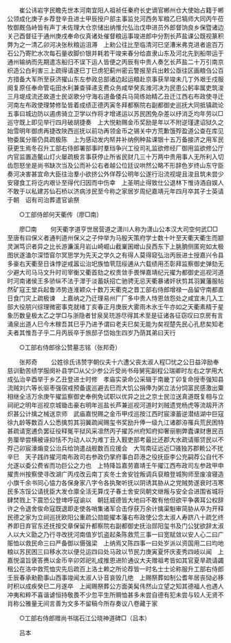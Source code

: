 <!-- { "loadSidebar": true } -->
　　崔公讳岩字民瞻先世本河南宜阳人祖祯任秦府长史谪官郴州仓大使始占籍于郴公领成化庚子乡荐登辛丑进士甲辰授户部主事监兑河西务军粮乙巳犒师大同丙午莅牧御厩刍峙皆有声丁未佐理大仓京储出纳惟允弘治戊申进员外郎督饷良乡保暨诸边关己酉督征于通州庚戌奉命仪真诸处催督粮运事竣进郎中分割长芦盐课公既视篆积弊为之一清乙卯河决张秋粮运沮滞　上勑公往比至临清河巳坚漕米弗克进者逾百万石公乃寄贮水次每石量收脚价银并耗若干竣来春分给直隶山东及河北先到船带运于通州输纳而先期遣冻船归不误下运人皆便之丙辰有中贵人奏乞长芦盐二十万引南京织造公白利害三上疏得请遂巳丁巳虏犯蓟州密云警报至兵出敕公亟往区画粮刍公百方措备大军所至获济擢山东左参政总部诸边起运粮赴京事获旱竣未几丁外艰壬戍服阕复原任奉命管屯田水利兼查驿递支费众务咸举癸亥潍河决为民患公躬率属吏筑浚三月堤成流还故道士民讴歌分守海右道备倭兵马简练始精乙丑迁江西右布政使寻迁河南左布政使理棼修坠皆着成绩正德丙寅冬拜都察院右副都御史巡抚大同抵镇疏论五事曰城边防以遏虏骑立卫学以作将才增递运以苏民困免杂差以纾消乏均年劳以□巡守既上即见举行四月破胡捷奏　上大悦勑赐金币奖励是年以不附逆瑾逮诏狱久之始雪明年御虏再捷改陜西巡抚以前功再领金币之锡关中方荒歉饿殍盈道公查在库见物委属分赈仍具疏极陈　上为感动发内帑并补纳例种盐课银十五万备接济之用军民获更生焉冬召升工部右侍郎署部事时羣珰争兴工役司礼监欲修经厂御用监欲修公厅内官监置造鳌山灯火屡疏极言事获停止所省民财几三十万两中贵用事人无所利入切齿怨怒坐是尚书缺次当及公而补公右者越公位廷议哄然公略不形辞色岁终山东守臣奏河决害甚宜命大臣往治羣小欲挤公外佯荐公明年公遂行沿流视堤且浚且筑未尝少安寝食工将讫内艰讣至得代归因而中伤幸　上圣明止得致仕公退林下惟诗酒自娱人不敢于以私建苏仙石桥以济病涉民至今称之家居岁周纪嘉靖元年四月卒其子士英请于朝　诏有司治葬遣官谕祭 

　　○工部侍郎何天衢传（廖□南） 

　　廖□南 
　　何天衢字道亨世居营道之潇川人称为潇山公本汉大司空何武□□至唐有曰保义者通判道州保义之子仲举为马殷天策府学士数十叶至天衢天衢生而颛灵渊笃识者异之比长游濂溪月岩山崎崛山截嶪囷嶒山艮西东下上朓朒侧匿宛如太极图状遂溘尔深悟窅尔冥思学为先天之学久之有得人莫得窥弘治丙辰进士授嘉兴令县多豪右天衢至日诛悖逆戒嚣讼治圯族恤茕尫绥逋从六载绩用丕彰拜监察御史弹劾无少避大司马马文升时司宰衡又衢首劾之权贵敛手畏惮嘉靖纪元擢为都御史巡视河道时河南诸侯王多骄纵不法于濢于淡蓄妖招亡驰骋无忌天衢暴诸奸状剪其羽翼藩服帖然矿寇王堂兵起鲁沛势连淮颖众十数万天衢克之晋工部右侍郎增禄一品留守南都直日食门灾上疏极谏　上嘉纳之乃迁理易州厂厂多中贵人恃恩敛怨处之咸宜未几入工部大役朋兴综理微密事克就绪丁亥春正月庚辰大雾雨木氷壬午亦如之天衢素精于星象历数皇极太乙之学□与浙隐者甘泉吴珫游尽得其术至是征诸各征窃叹曰京房有言涌泉出道人巳今木稼吾其巳乎乃进予谓曰老夫巳矣无能为矣视楚先民心孔悲矣知老夫者其惟吾子乎二月丙辰卒于旅邸子岱始生四岁乃荫其弟曰天行 

　　○工部右侍郎徐公赞墓志铭（张邦奇） 

　　张邦奇 
　　公姓徐氏讳赞字朝仪夫十六遭父丧太淑人程□忧之公日益淬励奉慈训勤苦绩学服阕补县学□从父少参公沂受尚书母舅宪副程公瑞卿时左右之学用大成弘治辛酉举于乡乙丑登进士时修　孝庙实录命公采辑于南畿丁卯复命授枣强知县流贼刘六等长驱枣强宿戒预备逡巡避去巳而大饥公捐俸为粥立法分饲富民感激出粟相继全活万余庚午擢监察御史奉例免试职以优异之比之京士民泣送真道既复相与立祠祀之明年巡视京城锄击豪右明年巡盐长芦兼巡视河道时刘贼遗党杨虎等流刼开济炽甚公计擒之械送京师　武庙嘉悦赐之金币甲戍巡按江西时宸濠蓄逆潜结湖中巨寇徐九龄等数百人公悉擒剪其羽翼疏闻赐玺书奖励升俸一级九江诸郡洊罹兵荒民困特甚疏请宽逋负罢征役释冤平狱风采凛然丙子擢苏州府知府抑奢丽剔弊蠹课财惠民百务厘举尝横被诬抑恬不为动人以为难丁丑入觐吏部考最比还郡大水疏请赈贷民以不殍己卯宸濠煽变公治兵给饷遣战舰数百应援会　大驾南征远近□骚独苏郡赖公不扰辛巳　天子践祚擢河南布政司右参政仍掌府事白茆港之役抚臣李公充嗣荐公自代不允遂以委公费省而功巨公之力也　上特降旨嘉劳嘉靖壬午擢江西布政司左参政甲申擢贵州按察使寻改湖广丙戍改云南丁亥冬土舍安铨叛调兵裒粮登城狥师至废飡寝造小旗千余书同心恊力各保身家八字令各执聚听抚以阴诱其胁从之党贼势遂衰时冱寒民多冻馁公请抚臣大发仓廪全活无算戊子春土舍安凤朝文继叛与安全合进围省城将肆焚戮上下震恐公登埤呼寇谕以　朝廷威德皆大地曰不敢有他但欲平争袭耳公权辞许之令退舍俟命寇既退即走使各哨集诸军合击俘获万余计擒渠魁审简胁从卒为开释民德之家为立祠巡抚欧阳公重疏公勋能擢本藩右布政使公念太淑人寿跻八十疏乞终养即日弃官东还抚按交章保留升都察院右副都御史抚治郧阳玺书及门公犹欲辞太淑人以大义勖之乃行寻改抚河南值岁饥盗起条陈救荒三事一曰宽赋敛以安人心二曰广赈恤以救民命三曰严备御以慑强梁　上纳焉又陈四事一曰处岁派以资国用二曰均地粮以苏民困三曰移水次以便兑运四曰处马政以节民力庚寅夏怀庆麦秀四岐以闻　上嘉悦温旨褒答赉以金币辛卯郊祀礼成推恩进阶通议大夫赠祖考皆如其官夏旱疏请蠲租公在洛中救荒恤灾先后疏百上洛土赖之所论荐皆一时名士士论称服升工部右侍郎壬辰春承勑勘事山西事竣闻太淑人讣音哀毁几绝　上赐祭葬如制公耆年居丧恸必移时积以成疾癸巳二月遂卒　上闻赐祭葬公方面美髯伟然山立望之知其德福人也遇人冲夷和粹不喜谐谑恒持敬畏不少忽平生所赒恤甚多未尝自德有犯未尝与较人无贤不肖称公雅量无间言善为文多不留稿今所存奏议八卷藏于家 

　　○工部右侍郎赠尚书瑞石江公晓神道碑□（吕本） 

　　吕本 
